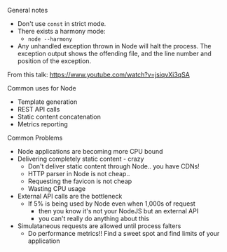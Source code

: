 General notes

- Don't use `const` in strict mode.
- There exists a harmony mode:
	- `node --harmony`
- Any unhandled exception thrown in Node will halt the process. The exception output shows the offending file, and the line number and position of the exception.

From this talk: https://www.youtube.com/watch?v=jsiqvXi3qSA

Common uses for Node

- Template generation
- REST API calls
- Static content concatenation
- Metrics reporting

Common Problems

- Node applications are becoming more CPU bound
- Delivering completely static content - crazy
  - Don't deliver static content through Node.. you have CDNs!
  - HTTP parser in Node is not cheap.. 
  - Requesting the favicon is not cheap
  - Wasting CPU usage
- External API calls are the bottleneck
  - If 5% is being used by Node even when 1,000s of request
    - then you know it's not your NodeJS but an external API
    - you can't really do anything about this
- Simulataneous requests are allowed until process falters
  - Do performance metrics!! Find a sweet spot and find limits of your application
